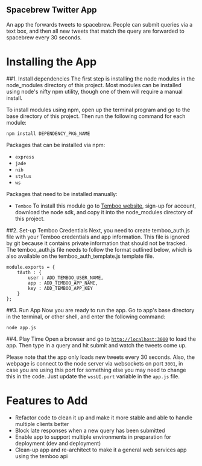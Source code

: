 Spacebrew Twitter App
---------------------
An app the forwards tweets to spacebrew. People can submit queries via a text box, and then all new tweets that match the query are forwarded to spacebrew every 30 seconds.

Installing the App  
==================  
  
##1. Install dependencies 
The first step is installing the node modules in the node_modules directory of this project. Most modules can be installed using node's nifty npm utility, though one of them will require a manual install. 
  
To install modules using npm, open up the terminal program and go to the base directory of this project. Then run the following command for each module:   

```
npm install DEPENDENCY_PKG_NAME
```
  
Packages that can be installed via npm:  
* `express`  
* `jade`  
* `nib`  
* `stylus`  
* `ws`  
  
Packages that need to be installed manually:  
* `Temboo` To install this module go to [Temboo website](http://www.temboo.com), sign-up for account, download the node sdk, and copy it into the node_modules directory of this project.  
  
##2. Set-up Temboo Credentials
Next, you need to create temboo_auth.js file with your Temboo credentials and app information. This file is ignored by git because it contains private information that should not be tracked. The temboo_auth.js file needs to follow the format outlined below, which is also available on the temboo_auth_template.js template file. 

```
module.exports = {
    tAuth : {
        user : ADD_TEMBOO_USER_NAME,
        app : ADD_TEMBOO_APP_NAME,
        key : ADD_TEMBOO_APP_KEY
    }
};
```

##3. Run App
Now you are ready to run the app. Go to app's base directory in the terminal, or other shell, and enter the following command:

```
node app.js
```

##4. Play Time
Open a browser and go to [`http://localhost:3000`](http://localhost:3000) to load the app. Then type in a query and hit submit and watch the tweets come up.  
  
Please note that the app only loads new tweets every 30 seconds. Also, the webpage is connect to the node server via websockets on port `3001`, in case you are using this port for something else you may need to change this in the code. Just update the `wssUI.port` variable in the `app.js` file.
  
Features to Add
===============
* Refactor code to clean it up and make it more stable and able to handle multiple clients better
* Block late responses when a new query has been submitted
* Enable app to support multiple environments in preparation for deployment (dev and deployment)
* Clean-up app and re-architect to make it a general web services app using the temboo api
